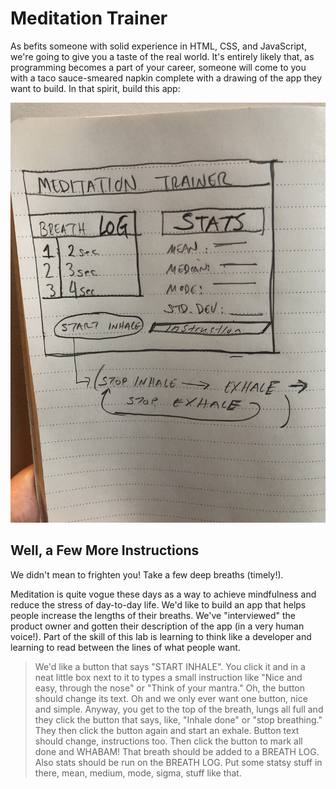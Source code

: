 # Meditation Trainer

As befits someone with solid experience in HTML, CSS, and JavaScript, we're
going to give you a taste of the real world. It's entirely likely that, as
programming becomes a part of your career, someone will come to you with a
taco sauce-smeared napkin complete with a drawing of the app they want to build.
In that spirit, build this app:

![Meditation Trainer](./img/drawing.jpg)

## Well, a Few More Instructions

We didn't mean to frighten you! Take a few deep breaths (timely!).

Meditation is quite vogue these days as a way to achieve mindfulness and reduce
the stress of day-to-day life. We'd like to build an app that helps people
increase the lengths of their breaths. We've "interviewed" the product owner
and gotten their description of the app (in a very human voice!). Part of the
skill of this lab is learning to think like a developer and learning to read
between the lines of what people want.

> We'd like a button that says "START INHALE". You click it and in a neat little
> box next to it to types a small instruction like "Nice and easy, through the
> nose" or "Think of your mantra." Oh, the button should change its text. Oh and
> we only ever want one button, nice and simple. Anyway, you get to the top of
> the breath, lungs all full and they click the button that says, like, "Inhale
> done" or "stop breathing." They then click the button again and start an
> exhale. Button text should change, instructions too. Then click the button to
> mark all done and WHABAM! That breath should be added to a BREATH LOG. Also
> stats should be run on the BREATH LOG. Put some statsy stuff in there, mean,
> medium, mode, sigma, stuff like that.
